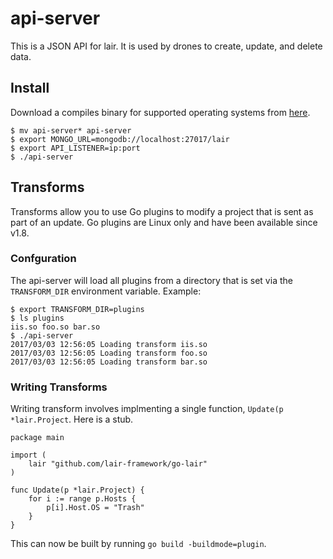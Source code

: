 # api-server
This is a JSON API for lair. It is used by drones to create, update, and delete data.

## Install
Download a compiles binary for supported operating systems from [here](https://github.com/lair-framework/api-server/releases/latest).

```
$ mv api-server* api-server
$ export MONGO_URL=mongodb://localhost:27017/lair
$ export API_LISTENER=ip:port
$ ./api-server
```

## Transforms
Transforms allow you to use Go plugins to modify a project that is sent as part of an update. Go plugins are Linux only and have been available since v1.8.

### Confguration
The api-server will load all plugins from a directory that is set via the `TRANSFORM_DIR` environment variable. Example:
```
$ export TRANSFORM_DIR=plugins
$ ls plugins
iis.so foo.so bar.so
$ ./api-server
2017/03/03 12:56:05 Loading transform iis.so
2017/03/03 12:56:05 Loading transform foo.so
2017/03/03 12:56:05 Loading transform bar.so
````

### Writing Transforms
Writing transform involves implmenting a single function, `Update(p *lair.Project`. Here is a stub.
```
package main

import (
    lair "github.com/lair-framework/go-lair"
)

func Update(p *lair.Project) {
    for i := range p.Hosts {
        p[i].Host.OS = "Trash"
    }
}
```

This can now be built by running `go build -buildmode=plugin`.
